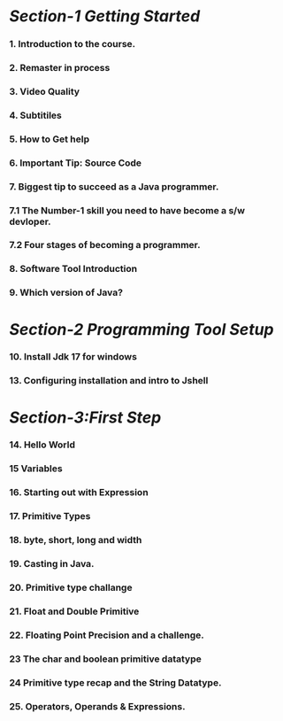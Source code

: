 # ***Section-1 Getting Started***
### 1. Introduction to the course.
### 2. Remaster in process
### 3. Video Quality
### 4. Subtitiles
### 5. How to Get help
### 6. Important Tip: Source Code
### 7. Biggest tip to succeed as a Java programmer.
### 7.1 The Number-1 skill you need to have become a s/w devloper.
### 7.2 Four stages of becoming a programmer.
### 8.  Software Tool Introduction
### 9. Which version of Java?
# ***Section-2 Programming Tool Setup***
### 10. Install Jdk 17 for windows
### 13. Configuring installation and intro to Jshell
# ***Section-3:First Step***
### 14. Hello World
### 15 Variables
### 16. Starting out with Expression
### 17. Primitive Types
### 18. byte, short, long and width
### 19. Casting in Java.
### 20. Primitive type challange
### 21. Float and Double Primitive
### 22. Floating Point Precision and a challenge.
 ### 23 The char and  boolean primitive datatype
 ### 24 Primitive type recap and the String Datatype.
### 25. Operators, Operands & Expressions.

